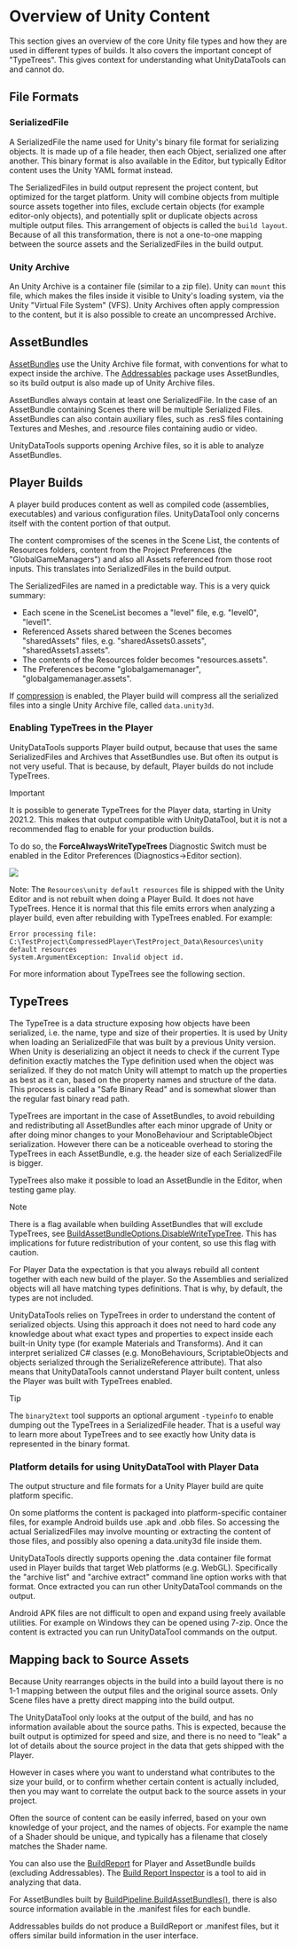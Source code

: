 # Overview of Unity Content 

This section gives an overview of the core Unity file types and how they are used in different types of builds. It also covers the important concept of "TypeTrees".  This gives context for understanding what UnityDataTools can and cannot do.

## File Formats

### SerializedFile

A SerializedFile the name used for Unity's binary file format for serializing objects.  It is made up of a file header, 
then each Object, serialized one after another.  This binary format is also available in the Editor, but typically Editor content uses the Unity YAML format instead.

The SerializedFiles in build output represent the project content, but optimized for the target platform.  Unity will combine objects from multiple source assets together into files, exclude certain objects (for example editor-only objects), and potentially split or duplicate objects across multiple output files.  This arrangement of objects is called the `build layout`.  Because of all this transformation, there is not a one-to-one mapping between the source assets and the SerializedFiles in the build output.

### Unity Archive

An Unity Archive is a container file (similar to a zip file).  Unity can `mount` this file, which makes the files inside it visible to Unity's loading system, via the Unity "Virtual File System" (VFS).  Unity Archives often apply compression to the content, but it is also possible to create an uncompressed Archive.

## AssetBundles

[AssetBundles](https://docs.unity3d.com/Manual/AssetBundlesIntro.html) use the Unity Archive file format, with conventions for what to expect inside the archive.  The [Addressables](https://docs.unity3d.com/Manual/com.unity.addressables.html) package uses AssetBundles, so its build output is also made up of Unity Archive files.

AssetBundles always contain at least one SerializedFile.  In the case of an AssetBundle containing Scenes there will be multiple Serialized Files.  AssetBundles can also contain auxiliary files, such as .resS files containing Textures and Meshes, and .resource files containing audio or video.

UnityDataTools supports opening Archive files, so it is able to analyze AssetBundles.

## Player Builds

A player build produces content as well as compiled code (assemblies, executables) and various configuration files.  UnityDataTool only concerns itself with the content portion of that output.

The content compromises of the scenes in the Scene List, the contents of Resources folders, content from the Project Preferences (the "GlobalGameManagers") and also all Assets referenced from those root inputs.  This translates into SerializedFiles in the build output.

The SerializedFiles are named in a predictable way.  This is a very quick summary: 

* Each scene in the SceneList becomes a "level" file, e.g. "level0", "level1".
* Referenced Assets shared between the Scenes becomes "sharedAssets" files, e.g. "sharedAssets0.assets", "sharedAssets1.assets".
* The contents of the Resources folder becomes "resources.assets".
* The Preferences become "globalgamemanager", "globalgamemanager.assets".

If [compression](https://docs.unity3d.com/6000.2/Documentation/ScriptReference/BuildOptions.CompressWithLz4HC.html) is enabled, the Player build will compress all the serialized files into a single Unity Archive file, called `data.unity3d`.

### Enabling TypeTrees in the Player

UnityDataTools supports Player build output, because that uses the same SerializedFiles and Archives that AssetBundles use.  But often its output is not very useful. That is because, by default, Player builds do not include TypeTrees.

>[!IMPORTANT]
>It is possible to generate TypeTrees for the Player data, starting in Unity 2021.2.
>This makes that output compatible with UnityDataTool, but it is not a recommended flag to enable for your production builds.

To do so, the **ForceAlwaysWriteTypeTrees** Diagnostic Switch must be enabled in the Editor Preferences (Diagnostics->Editor section).

![](./TypeTreeForPlayer.png)


Note: The `Resources\unity default resources` file is shipped with the Unity Editor and is not rebuilt when doing a Player Build.  It does not have TypeTrees.  Hence it is normal that this file emits errors when analyzing a player build, even after rebuilding with TypeTrees enabled.  For example:

```
Error processing file: C:\TestProject\CompressedPlayer\TestProject_Data\Resources\unity default resources
System.ArgumentException: Invalid object id.
```

For more information about TypeTrees see the following section.

## TypeTrees

The TypeTree is a data structure exposing how objects have been serialized, i.e. the name, type and
size of their properties. It is used by Unity when loading an SerializedFile that was built by a
previous Unity version.  When Unity is deserializing an object it needs to check if the current Type 
definition exactly matches the Type definition used when the object was serialized.  If they do not match
Unity will attempt to match up the properties as best as it can, based on the property names and structure
of the data.  This process is called a "Safe Binary Read" and is somewhat slower than the regular fast binary read path.

TypeTrees are important in the case of AssetBundles, to avoid rebuilding and redistributing all AssetBundles after each minor upgrade of Unity or after doing minor changes to your MonoBehaviour and ScriptableObject serialization.  However there can be a noticeable overhead to storing the TypeTrees in each AssetBundle, e.g. the header size of each SerializedFile is bigger.

TypeTrees also make it possible to load an AssetBundle in the Editor, when testing game play.

>[!NOTE]
>There is a flag available when building AssetBundles that will exclude TypeTrees, see [BuildAssetBundleOptions.DisableWriteTypeTree](https://docs.unity3d.com/6000.2/Documentation/ScriptReference/BuildAssetBundleOptions.DisableWriteTypeTree.html).  This has implications for future redistribution of your content, so use this flag with caution.

For Player Data the expectation is that you always rebuild all content together with each new build of the player. 
So the Assemblies and serialized objects will all have matching types definitions.  That is why, by default, the types are not included.

UnityDataTools relies on TypeTrees in order to understand the content of serialized objects.  Using this approach it does
not need to hard code any knowledge about what exact types and properties to expect inside each built-in Unity type
(for example Materials and Transforms).  And it can interpret serialized C# classes (e.g. MonoBehaviours, ScriptableObjects
and objects serialized through the SerializeReference attribute).  That also means that UnityDataTools cannot understand
Player built content, unless the Player was built with TypeTrees enabled.

>[!TIP]
>The `binary2text` tool supports an optional argument `-typeinfo` to enable dumping out the TypeTrees in a SerializedFile header.  That is a useful way to learn more about TypeTrees and to see exactly how Unity data is represented in the binary format.

### Platform details for using UnityDataTool with Player Data

The output structure and file formats for a Unity Player build are quite platform specific.

On some platforms the content is packaged into platform-specific container files, for example Android builds use .apk and .obb files.  So accessing the actual SerializedFiles may involve mounting or extracting the content of those files, and possibly also opening a data.unity3d file inside them.

UnityDataTools directly supports opening the .data container file format used in Player builds that target Web platforms (e.g. WebGL).  Specifically the "archive list" and "archive extract" command line option works with that format.  Once extracted you can run other UnityDataTool commands on the output.

Android APK files are not difficult to open and expand using freely available utilities.  For example on Windows they can be opened using 7-zip. Once the content is extracted you can run UnityDataTool commands on the output.

## Mapping back to Source Assets

Because Unity rearranges objects in the build into a build layout there is no 1-1 mapping between the output files and the original source assets.  Only Scene files have a pretty direct mapping into the build output.

The UnityDataTool only looks at the output of the build, and has no information available about the source paths. This is expected, because the built output is optimized for speed and size, and there is no need to "leak" a lot of details about the source project in the data that gets shipped with the Player.

However in cases where you want to understand what contributes to the size your build, or to confirm whether certain content is actually included, then you may want to correlate the output back to the source assets in your project.

Often the source of content can be easily inferred, based on your own knowledge of your project, and the names of objects.  For example the name of a Shader should be unique, and typically has a filename that closely matches the Shader name.

You can also use the [BuildReport](https://docs.unity3d.com/Documentation/ScriptReference/Build.Reporting.BuildReport.html) for Player and AssetBundle builds (excluding Addressables).  The [Build Report Inspector](https://github.com/Unity-Technologies/BuildReportInspector) is a tool to aid in analyzing that data.  

For AssetBundles built by [BuildPipeline.BuildAssetBundles()](https://docs.unity3d.com/ScriptReference/BuildPipeline.BuildAssetBundles.html), there is also source information available in the .manifest files for each bundle.

Addressables builds do not produce a BuildReport or .manifest files, but it offers similar build information in the user interface.
